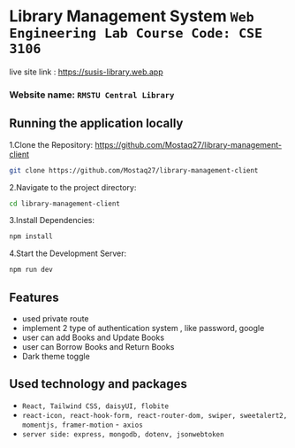 #  Library Management System `Web Engineering Lab Course Code: CSE 3106`

live site link : https://susis-library.web.app

### Website name: `RMSTU Central Library`

## Running the application locally

1.Clone the Repository: https://github.com/Mostaq27/library-management-client

```bash
git clone https://github.com/Mostaq27/library-management-client
```

2.Navigate to the project directory:

```bash
cd library-management-client
```

3.Install Dependencies:

```bash
npm install
```

4.Start the Development Server:

```bash
npm run dev
```

## Features
- used private route
- implement 2 type of authentication system , like password, google
- user can add Books and Update Books 
- user can Borrow Books and Return Books 
- Dark theme toggle

## Used technology and packages 
- `React, Tailwind CSS, daisyUI, flobite`
- `react-icon, react-hook-form, react-router-dom, swiper, sweetalert2, momentjs, framer-motion`
-` axios`
- `server side: express, mongodb, dotenv, jsonwebtoken`
